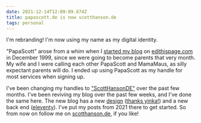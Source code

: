 ```yaml
---
date: 2021-12-14T12:09:09.674Z
title: papascott.de is now scotthanson.de
tags: personal
---
```


I'm rebranding! I'm now using my name as my digital identity.

"PapaScott" arose from a whim when I [started my blog](https://www.papascott.de/archives/1999/12/05/it-worked/) on [edithispage.com](http://scripting.com/davenet/1999/12/08/editthispagecom.html) in December 1999, since we were going to become parents that very month. My wife and I were calling each other PapaScott and MamaMaus, as silly expectant parents will do. I ended up using PapaScott as my handle for most services when signing up.

I've been changing my handles to ["ScottHansonDE"](https://twitter.com/ScottHansonDE) over the past few months. I've been reviving my blog over the past few weeks, and I've done the same here. The new blog has a new [design](https://github.com/yinkakun/eleventy-duo) ([thanks yinka!](https://yinkakun.vercel.app/)) and a new back end ([eleventy](https://www.11ty.dev/)). I've put my posts from 2021 there to get started. So from now on follow me on [scotthanson.de](https://scotthanson.de), if you like!
